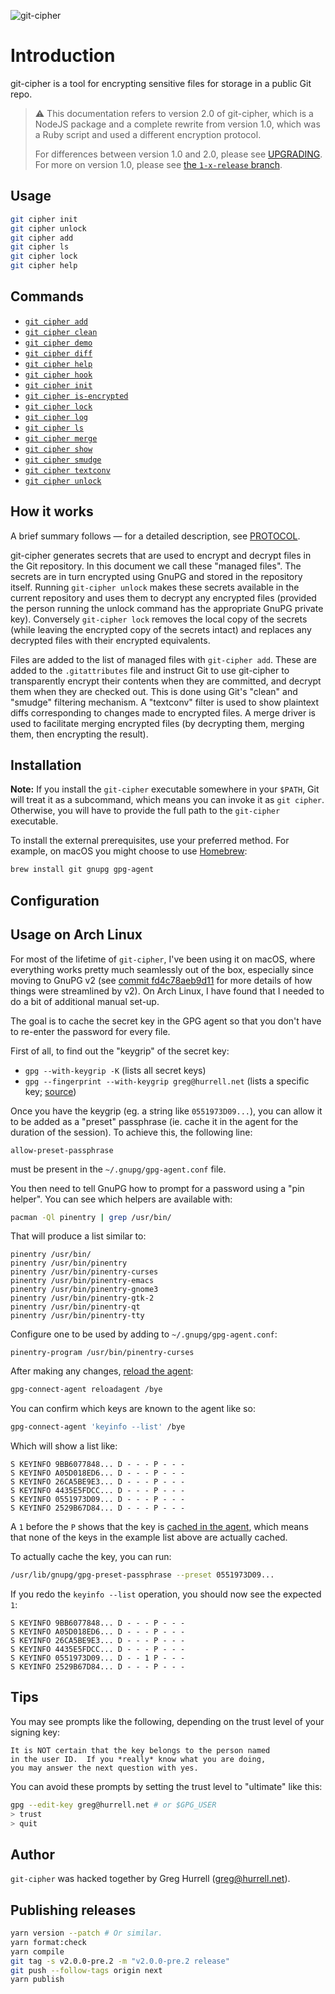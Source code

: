 ![git-cipher](https://raw.github.com/wincent/git-cipher/media/git-cipher.png)

# Introduction

git-cipher is a tool for encrypting sensitive files for storage in a public Git repo.

> :warning: This documentation refers to version 2.0 of git-cipher, which is a NodeJS package and a complete rewrite from version 1.0, which was a Ruby script and used a different encryption protocol.
>
> For differences between version 1.0 and 2.0, please see [UPGRADING](UPGRADING.md). For more on version 1.0, please see [the `1-x-release` branch](https://github.com/wincent/git-cipher/tree/1-x-release).

## Usage

```sh
git cipher init
git cipher unlock
git cipher add
git cipher ls
git cipher lock
git cipher help
```

## Commands

- [`git cipher add`](docs/git-cipher-add.md)
- [`git cipher clean`](docs/git-cipher-clean.md)
- [`git cipher demo`](docs/git-cipher-demo.md)
- [`git cipher diff`](docs/git-cipher-diff.md)
- [`git cipher help`](docs/git-cipher-help.md)
- [`git cipher hook`](docs/git-cipher-hook.md)
- [`git cipher init`](docs/git-cipher-init.md)
- [`git cipher is-encrypted`](docs/git-cipher-is-encrypted.md)
- [`git cipher lock`](docs/git-cipher-lock.md)
- [`git cipher log`](docs/git-cipher-log.md)
- [`git cipher ls`](docs/git-cipher-ls.md)
- [`git cipher merge`](docs/git-cipher-merge.md)
- [`git cipher show`](docs/git-cipher-show.md)
- [`git cipher smudge`](docs/git-cipher-smudge.md)
- [`git cipher textconv`](docs/git-cipher-textconv.md)
- [`git cipher unlock`](docs/git-cipher-unlock.md)

## How it works

A brief summary follows — for a detailed description, see [PROTOCOL](PROTOCOL.md).

git-cipher generates secrets that are used to encrypt and decrypt files in the Git repository. In this document we call these "managed files". The secrets are in turn encrypted using GnuPG and stored in the repository itself. Running `git-cipher unlock` makes these secrets available in the current repository and uses them to decrypt any encrypted files (provided the person running the unlock command has the appropriate GnuPG private key). Conversely `git-cipher lock` removes the local copy of the secrets (while leaving the encrypted copy of the secrets intact) and replaces any decrypted files with their encrypted equivalents.

Files are added to the list of managed files with `git-cipher add`. These are added to the `.gitattributes` file and instruct Git to use git-cipher to transparently encrypt their contents when they are committed, and decrypt them when they are checked out. This is done using Git's "clean" and "smudge" filtering mechanism. A "textconv" filter is used to show plaintext diffs corresponding to changes made to encrypted files. A merge driver is used to facilitate merging encrypted files (by decrypting them, merging them, then encrypting the result).

## Installation

**Note:** If you install the `git-cipher` executable somewhere in your `$PATH`, Git will treat it as a subcommand, which means you can invoke it as `git cipher`. Otherwise, you will have to provide the full path to the `git-cipher` executable.

To install the external prerequisites, use your preferred method. For example, on macOS you might choose to use [Homebrew](http://brew.sh/):

```sh
brew install git gnupg gpg-agent
```

## Configuration

## Usage on Arch Linux

For most of the lifetime of `git-cipher`, I've been using it on macOS, where everything works pretty much seamlessly out of the box, especially since moving to GnuPG v2 (see [commit fd4c78aeb9d11](https://github.com/wincent/git-cipher/commit/fd4c78aeb9d11d44c7107e6a2857f0c41e0b3887) for more details of how things were streamlined by v2). On Arch Linux, I have found that I needed to do a bit of additional manual set-up.

The goal is to cache the secret key in the GPG agent so that you don't have to re-enter the password for every file.

First of all, to find out the "keygrip" of the secret key:

- `gpg --with-keygrip -K` (lists all secret keys)
- `gpg --fingerprint --with-keygrip greg@hurrell.net` (lists a specific key; [source](https://unix.stackexchange.com/a/342461/140622))

Once you have the keygrip (eg. a string like `0551973D09...`), you can allow it to be added as a "preset" passphrase (ie. cache it in the agent for the duration of the session). To achieve this, the following line:

```
allow-preset-passphrase
```

must be present in the `~/.gnupg/gpg-agent.conf` file.

You then need to tell GnuPG how to prompt for a password using a "pin helper". You can see which helpers are available with:

```sh
pacman -Ql pinentry | grep /usr/bin/
```

That will produce a list similar to:

```
pinentry /usr/bin/
pinentry /usr/bin/pinentry
pinentry /usr/bin/pinentry-curses
pinentry /usr/bin/pinentry-emacs
pinentry /usr/bin/pinentry-gnome3
pinentry /usr/bin/pinentry-gtk-2
pinentry /usr/bin/pinentry-qt
pinentry /usr/bin/pinentry-tty
```

Configure one to be used by adding to `~/.gnupg/gpg-agent.conf`:

```
pinentry-program /usr/bin/pinentry-curses
```

After making any changes, [reload the agent](https://wiki.archlinux.org/title/GnuPG#gpg-agent):

```sh
gpg-connect-agent reloadagent /bye
```

You can confirm which keys are known to the agent like so:

```sh
gpg-connect-agent 'keyinfo --list' /bye
```

Which will show a list like:

```
S KEYINFO 9BB6077848... D - - - P - - -
S KEYINFO A05D018ED6... D - - - P - - -
S KEYINFO 26CA5BE9E3... D - - - P - - -
S KEYINFO 4435E5FDCC... D - - - P - - -
S KEYINFO 0551973D09... D - - - P - - -
S KEYINFO 2529B67D84... D - - - P - - -
```

A `1` before the `P` shows that the key is [cached in the agent](https://unix.stackexchange.com/a/467062/140622), which means that none of the keys in the example list above are actually cached.

To actually cache the key, you can run:

```sh
/usr/lib/gnupg/gpg-preset-passphrase --preset 0551973D09...
```

If you redo the `keyinfo --list` operation, you should now see the expected `1`:

```
S KEYINFO 9BB6077848... D - - - P - - -
S KEYINFO A05D018ED6... D - - - P - - -
S KEYINFO 26CA5BE9E3... D - - - P - - -
S KEYINFO 4435E5FDCC... D - - - P - - -
S KEYINFO 0551973D09... D - - 1 P - - -
S KEYINFO 2529B67D84... D - - - P - - -
```

## Tips

You may see prompts like the following, depending on the trust level of your signing key:

```Text
It is NOT certain that the key belongs to the person named
in the user ID.  If you *really* know what you are doing,
you may answer the next question with yes.
```

You can avoid these prompts by setting the trust level to "ultimate" like this:

```sh
gpg --edit-key greg@hurrell.net # or $GPG_USER
> trust
> quit
```

## Author

`git-cipher` was hacked together by Greg Hurrell (<greg@hurrell.net>).

## Publishing releases

```sh
yarn version --patch # Or similar.
yarn format:check
yarn compile
git tag -s v2.0.0-pre.2 -m "v2.0.0-pre.2 release"
git push --follow-tags origin next
yarn publish
```
